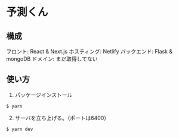 
# 予測くん


## 構成

フロント: React & Next.js
ホスティング: Netlify
バックエンド: Flask & mongoDB
ドメイン: まだ取得してない

## 使い方

1. パッケージインストール

```
$ yarn
```

2. サーバを立ち上げる。（ポートは6400）

```
$ yarn dev
```